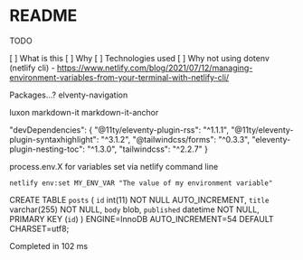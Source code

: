 # README

TODO

[ ] What is this
[ ] Why
[ ] Technologies used
[ ] Why not using dotenv (netlify cli) - https://www.netlify.com/blog/2021/07/12/managing-environment-variables-from-your-terminal-with-netlify-cli/

Packages...?
elventy-navigation

luxon
markdown-it
markdown-it-anchor

  "devDependencies": {
    "@11ty/eleventy-plugin-rss": "^1.1.1",
    "@11ty/eleventy-plugin-syntaxhighlight": "^3.1.2",
    "@tailwindcss/forms": "^0.3.3",
    "eleventy-plugin-nesting-toc": "^1.3.0",
    "tailwindcss": "^2.2.7"
  }

process.env.X for variables set via netlify command line

`netlify env:set MY_ENV_VAR "The value of my environment variable"`


CREATE TABLE `posts` (
  `id` int(11) NOT NULL AUTO_INCREMENT,
  `title` varchar(255) NOT NULL,
  `body` blob,
  `published` datetime NOT NULL,
  PRIMARY KEY (`id`)
) ENGINE=InnoDB AUTO_INCREMENT=54 DEFAULT CHARSET=utf8;

Completed in 102 ms
